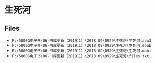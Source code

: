 # 生死河

## Files

- `F:/5000G电子书\06-书库更新（201911）\2018.09\0929\生死河\生死河.azw3`
- `F:/5000G电子书\06-书库更新（201911）\2018.09\0929\生死河\生死河.epub`
- `F:/5000G电子书\06-书库更新（201911）\2018.09\0929\生死河\生死河.mobi`
- `F:/5000G电子书\06-书库更新（201911）\2018.09\0929\生死河\files.txt`
